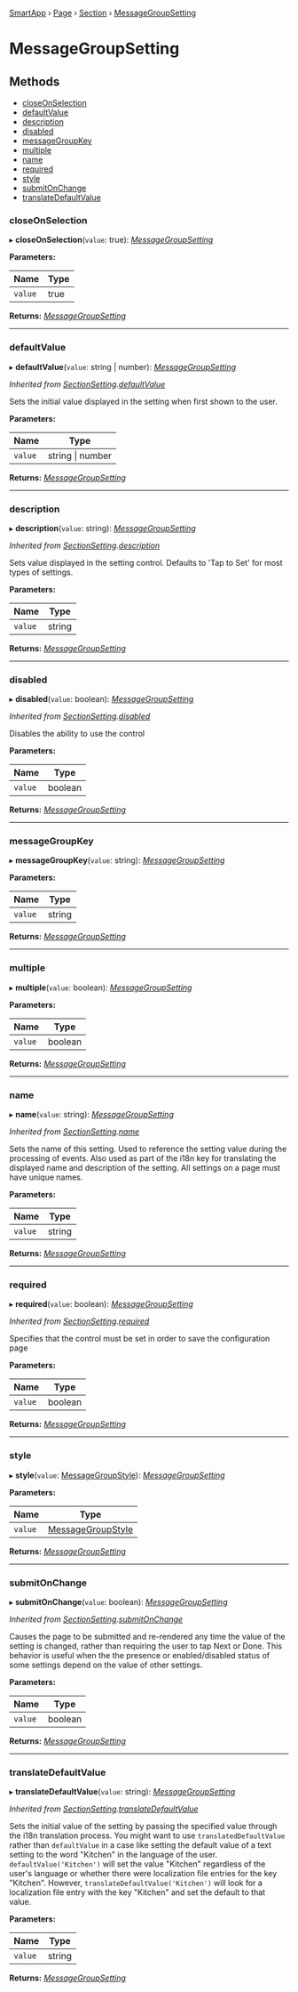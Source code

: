 [SmartApp](_smart_app_d_.smartapp.md) › [Page](_pages_page_d_.page.md) › [Section](_pages_section_d_.section.md) ›  [MessageGroupSetting](_pages_message_group_setting_d_.messagegroupsetting.md)

# MessageGroupSetting

## Methods

* [closeOnSelection](_pages_message_group_setting_d_.messagegroupsetting.md#closeonselection)
* [defaultValue](_pages_message_group_setting_d_.messagegroupsetting.md#defaultvalue)
* [description](_pages_message_group_setting_d_.messagegroupsetting.md#description)
* [disabled](_pages_message_group_setting_d_.messagegroupsetting.md#disabled)
* [messageGroupKey](_pages_message_group_setting_d_.messagegroupsetting.md#messagegroupkey)
* [multiple](_pages_message_group_setting_d_.messagegroupsetting.md#multiple)
* [name](_pages_message_group_setting_d_.messagegroupsetting.md#name)
* [required](_pages_message_group_setting_d_.messagegroupsetting.md#required)
* [style](_pages_message_group_setting_d_.messagegroupsetting.md#style)
* [submitOnChange](_pages_message_group_setting_d_.messagegroupsetting.md#submitonchange)
* [translateDefaultValue](_pages_message_group_setting_d_.messagegroupsetting.md#translatedefaultvalue)


###  closeOnSelection

▸ **closeOnSelection**(`value`: true): *[MessageGroupSetting](_pages_message_group_setting_d_.messagegroupsetting.md)*

**Parameters:**

Name | Type |
------ | ------ |
`value` | true |

**Returns:** *[MessageGroupSetting](_pages_message_group_setting_d_.messagegroupsetting.md)*

___

###  defaultValue

▸ **defaultValue**(`value`: string | number): *[MessageGroupSetting](_pages_message_group_setting_d_.messagegroupsetting.md)*

*Inherited from [SectionSetting](_pages_section_setting_d_.sectionsetting.md).[defaultValue](_pages_section_setting_d_.sectionsetting.md#defaultvalue)*

Sets the initial value displayed in the setting when first shown to the user.

**Parameters:**

Name | Type |
------ | ------ |
`value` | string &#124; number |

**Returns:** *[MessageGroupSetting](_pages_message_group_setting_d_.messagegroupsetting.md)*

___

###  description

▸ **description**(`value`: string): *[MessageGroupSetting](_pages_message_group_setting_d_.messagegroupsetting.md)*

*Inherited from [SectionSetting](_pages_section_setting_d_.sectionsetting.md).[description](_pages_section_setting_d_.sectionsetting.md#description)*

Sets value displayed in the setting control. Defaults to 'Tap to Set' for most types of settings.

**Parameters:**

Name | Type |
------ | ------ |
`value` | string |

**Returns:** *[MessageGroupSetting](_pages_message_group_setting_d_.messagegroupsetting.md)*

___

###  disabled

▸ **disabled**(`value`: boolean): *[MessageGroupSetting](_pages_message_group_setting_d_.messagegroupsetting.md)*

*Inherited from [SectionSetting](_pages_section_setting_d_.sectionsetting.md).[disabled](_pages_section_setting_d_.sectionsetting.md#disabled)*

Disables the ability to use the control

**Parameters:**

Name | Type |
------ | ------ |
`value` | boolean |

**Returns:** *[MessageGroupSetting](_pages_message_group_setting_d_.messagegroupsetting.md)*

___

###  messageGroupKey

▸ **messageGroupKey**(`value`: string): *[MessageGroupSetting](_pages_message_group_setting_d_.messagegroupsetting.md)*

**Parameters:**

Name | Type |
------ | ------ |
`value` | string |

**Returns:** *[MessageGroupSetting](_pages_message_group_setting_d_.messagegroupsetting.md)*

___

###  multiple

▸ **multiple**(`value`: boolean): *[MessageGroupSetting](_pages_message_group_setting_d_.messagegroupsetting.md)*

**Parameters:**

Name | Type |
------ | ------ |
`value` | boolean |

**Returns:** *[MessageGroupSetting](_pages_message_group_setting_d_.messagegroupsetting.md)*

___

###  name

▸ **name**(`value`: string): *[MessageGroupSetting](_pages_message_group_setting_d_.messagegroupsetting.md)*

*Inherited from [SectionSetting](_pages_section_setting_d_.sectionsetting.md).[name](_pages_section_setting_d_.sectionsetting.md#name)*

Sets the name of this setting. Used to reference the setting value during the processing of events. Also
used as part of the i18n key for translating the displayed name and description of the setting. All settings
on a page must have unique names.

**Parameters:**

Name | Type |
------ | ------ |
`value` | string |

**Returns:** *[MessageGroupSetting](_pages_message_group_setting_d_.messagegroupsetting.md)*

___

###  required

▸ **required**(`value`: boolean): *[MessageGroupSetting](_pages_message_group_setting_d_.messagegroupsetting.md)*

*Inherited from [SectionSetting](_pages_section_setting_d_.sectionsetting.md).[required](_pages_section_setting_d_.sectionsetting.md#required)*

Specifies that the control must be set in order to save the configuration page

**Parameters:**

Name | Type |
------ | ------ |
`value` | boolean |

**Returns:** *[MessageGroupSetting](_pages_message_group_setting_d_.messagegroupsetting.md)*

___

###  style

▸ **style**(`value`: [MessageGroupStyle](../enums/_pages_message_group_setting_d_.messagegroupstyle.md)): *[MessageGroupSetting](_pages_message_group_setting_d_.messagegroupsetting.md)*

**Parameters:**

Name | Type |
------ | ------ |
`value` | [MessageGroupStyle](../enums/_pages_message_group_setting_d_.messagegroupstyle.md) |

**Returns:** *[MessageGroupSetting](_pages_message_group_setting_d_.messagegroupsetting.md)*

___

###  submitOnChange

▸ **submitOnChange**(`value`: boolean): *[MessageGroupSetting](_pages_message_group_setting_d_.messagegroupsetting.md)*

*Inherited from [SectionSetting](_pages_section_setting_d_.sectionsetting.md).[submitOnChange](_pages_section_setting_d_.sectionsetting.md#submitonchange)*

Causes the page to be submitted and re-rendered any time the value of the setting is changed, rather than
requiring the user to tap Next or Done. This behavior is useful when the the presence or enabled/disabled
status of some settings depend on the value of other settings.

**Parameters:**

Name | Type |
------ | ------ |
`value` | boolean |

**Returns:** *[MessageGroupSetting](_pages_message_group_setting_d_.messagegroupsetting.md)*

___

###  translateDefaultValue

▸ **translateDefaultValue**(`value`: string): *[MessageGroupSetting](_pages_message_group_setting_d_.messagegroupsetting.md)*

*Inherited from [SectionSetting](_pages_section_setting_d_.sectionsetting.md).[translateDefaultValue](_pages_section_setting_d_.sectionsetting.md#translatedefaultvalue)*

Sets the initial value of the setting by passing the specified value through the i18n translation process.
You might want to use `translatedDefaultValue` rather than `defaultValue` in a case like setting the
default value of a text setting to the word "Kitchen" in the language of the user. `defaultValue('Kitchen')`
will set the value "Kitchen" regardless of the user's language or whether there were localization file entries
for the key "Kitchen". However, `translateDefaultValue('Kitchen')` will look for a localization file entry
with the key "Kitchen" and set the default to that value.

**Parameters:**

Name | Type |
------ | ------ |
`value` | string |

**Returns:** *[MessageGroupSetting](_pages_message_group_setting_d_.messagegroupsetting.md)*

